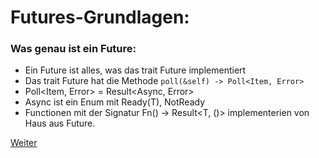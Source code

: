 # Futures-Grundlagen:

### Was genau ist ein Future:
 * Ein Future ist alles, was das trait Future implementiert
 * Das trait Future hat die Methode ```poll(&self) -> Poll<Item, Error>```
 * Poll<Item, Error> = Result<Async<Item>, Error>
 * Async ist ein Enum<T> mit Ready(T), NotReady
 * Functionen mit der Signatur Fn() -> Result<T, ()> implementerien von Haus aus Future.

 
[Weiter](https://github.com/mpdrescher/pottcpp-rust-vortrag/blob/master/slides/futures/futures2.md)
